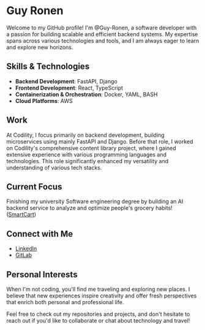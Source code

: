 # Guy Ronen

Welcome to my GitHub profile! I'm @Guy-Ronen, a software developer with a passion for building scalable and efficient backend systems. My expertise spans across various technologies and tools, and I am always eager to learn and explore new horizons.

## Skills & Technologies

- **Backend Development**: FastAPI, Django
- **Frontend Development**: React, TypeScript
- **Containerization & Orchestration**: Docker, YAML, BASH
- **Cloud Platforms**: AWS


## Work

At Codility, I focus primarily on backend development, building microservices using mainly FastAPI and Django. Before that role, I worked on Codility's comprehensive content library project, where I gained extensive experience with various programming languages and technologies. This role significantly enhanced my versatility and understanding of various tech stacks.

## Current Focus

Finishing my university Software engineering degree by building an AI backend service to analyze and optimize people's grocery habits! ([SmartCart](https://github.com/Guy-Ronen/smartcart))

## Connect with Me

- [LinkedIn](https://www.linkedin.com/in/guyronen8/)
- [GitLab](https://gitlab.com/guyronen8)

## Personal Interests

When I'm not coding, you'll find me traveling and exploring new places. I believe that new experiences inspire creativity and offer fresh perspectives that enrich both personal and professional life.

Feel free to check out my repositories and projects, and don't hesitate to reach out if you'd like to collaborate or chat about technology and travel!
